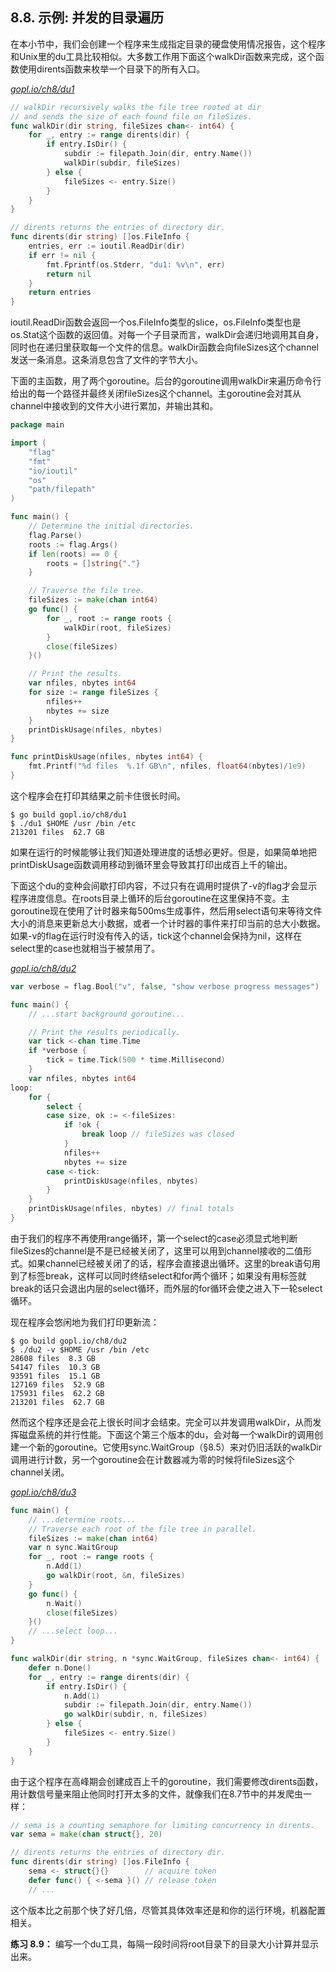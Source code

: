 ## 8.8. 示例: 并发的目录遍历

在本小节中，我们会创建一个程序来生成指定目录的硬盘使用情况报告，这个程序和Unix里的du工具比较相似。大多数工作用下面这个walkDir函数来完成，这个函数使用dirents函数来枚举一个目录下的所有入口。

<u><i>gopl.io/ch8/du1</i></u>
```go
// walkDir recursively walks the file tree rooted at dir
// and sends the size of each found file on fileSizes.
func walkDir(dir string, fileSizes chan<- int64) {
	for _, entry := range dirents(dir) {
		if entry.IsDir() {
			subdir := filepath.Join(dir, entry.Name())
			walkDir(subdir, fileSizes)
		} else {
			fileSizes <- entry.Size()
		}
	}
}

// dirents returns the entries of directory dir.
func dirents(dir string) []os.FileInfo {
	entries, err := ioutil.ReadDir(dir)
	if err != nil {
		fmt.Fprintf(os.Stderr, "du1: %v\n", err)
		return nil
	}
	return entries
}
```

ioutil.ReadDir函数会返回一个os.FileInfo类型的slice，os.FileInfo类型也是os.Stat这个函数的返回值。对每一个子目录而言，walkDir会递归地调用其自身，同时也在递归里获取每一个文件的信息。walkDir函数会向fileSizes这个channel发送一条消息。这条消息包含了文件的字节大小。

下面的主函数，用了两个goroutine。后台的goroutine调用walkDir来遍历命令行给出的每一个路径并最终关闭fileSizes这个channel。主goroutine会对其从channel中接收到的文件大小进行累加，并输出其和。

```go
package main

import (
	"flag"
	"fmt"
	"io/ioutil"
	"os"
	"path/filepath"
)

func main() {
	// Determine the initial directories.
	flag.Parse()
	roots := flag.Args()
	if len(roots) == 0 {
		roots = []string{"."}
	}

	// Traverse the file tree.
	fileSizes := make(chan int64)
	go func() {
		for _, root := range roots {
			walkDir(root, fileSizes)
		}
		close(fileSizes)
	}()

	// Print the results.
	var nfiles, nbytes int64
	for size := range fileSizes {
		nfiles++
		nbytes += size
	}
	printDiskUsage(nfiles, nbytes)
}

func printDiskUsage(nfiles, nbytes int64) {
	fmt.Printf("%d files  %.1f GB\n", nfiles, float64(nbytes)/1e9)
}
```

这个程序会在打印其结果之前卡住很长时间。

```
$ go build gopl.io/ch8/du1
$ ./du1 $HOME /usr /bin /etc
213201 files  62.7 GB
```

如果在运行的时候能够让我们知道处理进度的话想必更好。但是，如果简单地把printDiskUsage函数调用移动到循环里会导致其打印出成百上千的输出。

下面这个du的变种会间歇打印内容，不过只有在调用时提供了-v的flag才会显示程序进度信息。在roots目录上循环的后台goroutine在这里保持不变。主goroutine现在使用了计时器来每500ms生成事件，然后用select语句来等待文件大小的消息来更新总大小数据，或者一个计时器的事件来打印当前的总大小数据。如果-v的flag在运行时没有传入的话，tick这个channel会保持为nil，这样在select里的case也就相当于被禁用了。

<u><i>gopl.io/ch8/du2</i></u>
```go
var verbose = flag.Bool("v", false, "show verbose progress messages")

func main() {
	// ...start background goroutine...

	// Print the results periodically.
	var tick <-chan time.Time
	if *verbose {
		tick = time.Tick(500 * time.Millisecond)
	}
	var nfiles, nbytes int64
loop:
	for {
		select {
		case size, ok := <-fileSizes:
			if !ok {
				break loop // fileSizes was closed
			}
			nfiles++
			nbytes += size
		case <-tick:
			printDiskUsage(nfiles, nbytes)
		}
	}
	printDiskUsage(nfiles, nbytes) // final totals
}
```

由于我们的程序不再使用range循环，第一个select的case必须显式地判断fileSizes的channel是不是已经被关闭了，这里可以用到channel接收的二值形式。如果channel已经被关闭了的话，程序会直接退出循环。这里的break语句用到了标签break，这样可以同时终结select和for两个循环；如果没有用标签就break的话只会退出内层的select循环，而外层的for循环会使之进入下一轮select循环。

现在程序会悠闲地为我们打印更新流：

```
$ go build gopl.io/ch8/du2
$ ./du2 -v $HOME /usr /bin /etc
28608 files  8.3 GB
54147 files  10.3 GB
93591 files  15.1 GB
127169 files  52.9 GB
175931 files  62.2 GB
213201 files  62.7 GB
```

然而这个程序还是会花上很长时间才会结束。完全可以并发调用walkDir，从而发挥磁盘系统的并行性能。下面这个第三个版本的du，会对每一个walkDir的调用创建一个新的goroutine。它使用sync.WaitGroup（§8.5）来对仍旧活跃的walkDir调用进行计数，另一个goroutine会在计数器减为零的时候将fileSizes这个channel关闭。

<u><i>gopl.io/ch8/du3</i></u>
```go
func main() {
	// ...determine roots...
	// Traverse each root of the file tree in parallel.
	fileSizes := make(chan int64)
	var n sync.WaitGroup
	for _, root := range roots {
		n.Add(1)
		go walkDir(root, &n, fileSizes)
	}
	go func() {
		n.Wait()
		close(fileSizes)
	}()
	// ...select loop...
}

func walkDir(dir string, n *sync.WaitGroup, fileSizes chan<- int64) {
	defer n.Done()
	for _, entry := range dirents(dir) {
		if entry.IsDir() {
			n.Add(1)
			subdir := filepath.Join(dir, entry.Name())
			go walkDir(subdir, n, fileSizes)
		} else {
			fileSizes <- entry.Size()
		}
	}
}
```

由于这个程序在高峰期会创建成百上千的goroutine，我们需要修改dirents函数，用计数信号量来阻止他同时打开太多的文件，就像我们在8.7节中的并发爬虫一样：

```go
// sema is a counting semaphore for limiting concurrency in dirents.
var sema = make(chan struct{}, 20)

// dirents returns the entries of directory dir.
func dirents(dir string) []os.FileInfo {
	sema <- struct{}{}        // acquire token
	defer func() { <-sema }() // release token
	// ...
```

这个版本比之前那个快了好几倍，尽管其具体效率还是和你的运行环境，机器配置相关。

**练习 8.9：** 编写一个du工具，每隔一段时间将root目录下的目录大小计算并显示出来。
